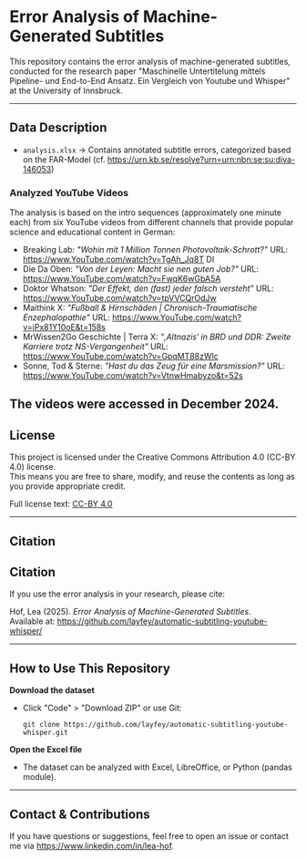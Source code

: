 # Error Analysis of Machine-Generated Subtitles

This repository contains the error analysis of machine-generated subtitles, conducted for the research paper "Maschinelle Untertitelung mittels Pipeline- und End-to-End Ansatz. Ein Vergleich von Youtube und Whisper" at the University of Innsbruck. 

---

## Data Description

- `analysis.xlsx` → Contains annotated subtitle errors, categorized based on the FAR-Model
  (cf. https://urn.kb.se/resolve?urn=urn:nbn:se:su:diva-146053)

### **Analyzed YouTube Videos**
The analysis is based on the intro sequences (approximately one minute each) from six YouTube videos from different channels that provide popular science and educational content in German:

- Breaking Lab: *"Wohin mit 1 Million Tonnen Photovoltaik-Schrott?"* URL: https://www.YouTube.com/watch?v=TgAh_Jq8T DI
- Die Da Oben: *"Von der Leyen: Macht sie nen guten Job?"* URL: https://www.YouTube.com/watch?v=FwqK6wGbA5A
- Doktor Whatson: *"Der Effekt, den (fast) jeder falsch versteht"* URL: https://www.YouTube.com/watch?v=tpVVCQrOdJw
- Maithink X: *"Fußball & Hirnschäden | Chronisch-Traumatische Enzephalopathie"* URL: https://www.YouTube.com/watch?v=jPx81Y10oE&t=158s
- MrWissen2Go Geschichte | Terra X: *"‚Altnazis‘ in BRD und DDR: Zweite Karriere trotz NS-Vergangenheit"* URL: https://www.YouTube.com/watch?v=GpqMT88zWlc
- Sonne, Tod & Sterne: *"Hast du das Zeug für eine Marsmission?"* URL: https://www.YouTube.com/watch?v=VtnwHmabyzo&t=52s

The videos were accessed in December 2024.
---

## License

This project is licensed under the Creative Commons Attribution 4.0 (CC-BY 4.0) license.  
This means you are free to share, modify, and reuse the contents as long as you provide appropriate credit.  

Full license text: [CC-BY 4.0](https://creativecommons.org/licenses/by/4.0/)

---

## Citation

## Citation
If you use the error analysis in your research, please cite:

Hof, Lea (2025). *Error Analysis of Machine-Generated Subtitles*.  
Available at: https://github.com/layfey/automatic-subtitling-youtube-whisper/

---

## How to Use This Repository

**Download the dataset**  
   - Click "Code" > "Download ZIP" or use Git:
     ```
     git clone https://github.com/layfey/automatic-subtitling-youtube-whisper.git
     ```

**Open the Excel file**  
   - The dataset can be analyzed with Excel, LibreOffice, or Python (pandas module).  


---

## Contact & Contributions

If you have questions or suggestions, feel free to open an issue or contact me via https://www.linkedin.com/in/lea-hof.  


